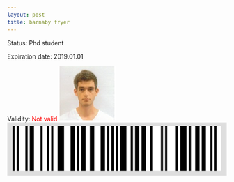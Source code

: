 ```yaml
---
layout: post
title: barnaby fryer
---
```


Status: Phd student

Expiration date: 2019.01.01

Validity: <font color="red"> Not valid</font> 
![](/members/img/barnaby_fryer.png)
![](/members/img/bar.png)
